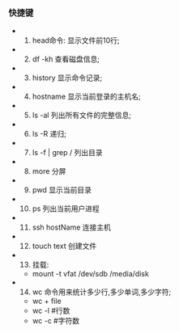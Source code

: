 ### 快捷键
  - 1. head命令: 显示文件前10行;
  - 2. df -kh 查看磁盘信息;
  - 3. history 显示命令记录;
  - 4. hostname 显示当前登录的主机名;
  - 5. ls -al 列出所有文件的完整信息;
  - 6. ls -R 递归;
  - 7. ls -f | grep / 列出目录
  - 8. more 分屏
  - 9. pwd 显示当前目录
  - 10. ps 列出当前用户进程
  - 11. ssh hostName 连接主机

  - 12. touch text 创建文件
  - 13. 挂载:
    - mount -t vfat /dev/sdb /media/disk
  - 14. wc 命令用来统计多少行,多少单词,多少字符;
    - wc + file
    - wc -l  #行数
    - wc -c #字符数
  
